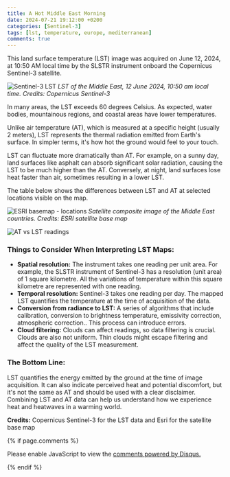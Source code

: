 ```yaml
---
title: A Hot Middle East Morning
date: 2024-07-21 19:12:00 +0200
categories: [Sentinel-3]
tags: [lst, temperature, europe, mediterranean]
comments: true
---
```


This land surface temperature (LST) image was acquired on June 12, 2024, at 10:50 AM local time by the SLSTR instrument onboard the Copernicus Sentinel-3 satellite.

![Sentinel-3 LST](https://media.licdn.com/dms/image/D4D12AQGdFg1AaUXP_g/article-inline_image-shrink_1500_2232/0/1718258448324?e=1727308800&v=beta&t=trL3rSkPFcQ7rKZeSaBkrznq8HQ2TCR6GNMLlMhfE4E)
_LST of the Middle East, 12 June 2024, 10:50 am local time. Credits: Copernicus Sentinel-3_

In many areas, the LST exceeds 60 degrees Celsius. As expected, water bodies, mountainous regions, and coastal areas have lower temperatures.

Unlike air temperature (AT), which is measured at a specific height (usually 2 meters), LST represents the thermal radiation emitted from Earth's surface. 
In simpler terms, it's how hot the ground would feel to your touch.  

LST can fluctuate more dramatically than AT. For example, on a sunny day, land surfaces like asphalt can absorb significant solar radiation, causing the LST to be much higher than the AT. Conversely, at night, land surfaces lose heat faster than air, sometimes resulting in a lower LST.

The table below shows the differences between LST and AT at selected locations visible on the map.

![ESRI basemap - locations](https://media.licdn.com/dms/image/D4D12AQETfDj_jMw5Zw/article-inline_image-shrink_1500_2232/0/1718283272873?e=1727308800&v=beta&t=G_JuJdNPzUGFdYVT6V6CYXU6ONSXlYCEp_vUZQ4Hzq4)
_Satellite composite image of the Middle East countries. Credits: ESRI satellite base map_

![AT vs LST readings](https://media.licdn.com/dms/image/D4D12AQEokxeg4lbK5w/article-inline_image-shrink_1500_2232/0/1718283545833?e=1727308800&v=beta&t=gaUIazqR4IbtQP8PNVFWnzU480i3Zs5952cNspZ6-2A)


### Things to Consider When Interpreting LST Maps:

* __Spatial resolution:__ The instrument takes one reading per unit area. For example, the SLSTR instrument of Sentinel-3 has a resolution (unit area) of 1 square kilometre. All the variations of temperature within this square kilometre are represented with one reading.
* __Temporal resolution:__ Sentinel-3 takes one reading per day. The mapped LST quantifies the temperature at the time of acquisition of the data.
* __Conversion from radiance to LST:__ A series of algorithms that include calibration, conversion to brightness temperature, emissivity correction, atmospheric correction.. This process can introduce errors.
* __Cloud filtering:__ Clouds can affect readings, so data filtering is crucial. Clouds are also not uniform. Thin clouds might escape filtering and affect the quality of the LST measurement.

###  **The Bottom Line:**

LST quantifies the energy emitted by the ground at the time of image acquisition. It can also indicate perceived heat and potential discomfort, but it's not the same as AT and should be used with a clear disclaimer. Combining LST and AT data can help us understand how we experience heat and heatwaves in a warming world.

**Credits:** Copernicus Sentinel-3 for the LST data and Esri for the satellite base map


{% if page.comments %}

<div id="disqus_thread"></div>
<script>
    /**
    *  RECOMMENDED CONFIGURATION VARIABLES: EDIT AND UNCOMMENT THE SECTION BELOW TO INSERT DYNAMIC VALUES FROM YOUR PLATFORM OR CMS.
    *  LEARN WHY DEFINING THESE VARIABLES IS IMPORTANT: https://disqus.com/admin/universalcode/#configuration-variables    */
    /*
    var disqus_config = function () {
    this.page.url = PAGE_URL;  // Replace PAGE_URL with your page's canonical URL variable
    this.page.identifier = PAGE_IDENTIFIER; // Replace PAGE_IDENTIFIER with your page's unique identifier variable
    };
    */
    (function() { // DON'T EDIT BELOW THIS LINE
    var d = document, s = d.createElement('script');
    s.src = 'https://digital-scape.disqus.com/embed.js';
    s.setAttribute('data-timestamp', +new Date());
    (d.head || d.body).appendChild(s);
    })();
</script>
<noscript>Please enable JavaScript to view the <a href="https://disqus.com/?ref_noscript">comments powered by Disqus.</a></noscript>

{% endif %}